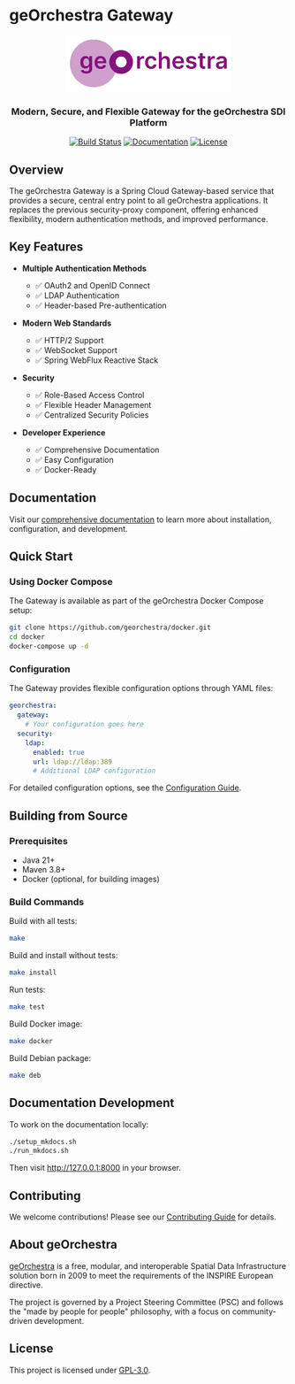 # geOrchestra Gateway

<div align="center">
  <img src="docs/assets/images/georchestra-logo.svg" alt="geOrchestra Logo" width="300"/>
  <h3>Modern, Secure, and Flexible Gateway for the geOrchestra SDI Platform</h3>
</div>

<p align="center">
  <a href="https://github.com/georchestra/georchestra-gateway/actions"><img src="https://github.com/georchestra/georchestra-gateway/actions/workflows/maven.yml/badge.svg" alt="Build Status"></a>
  <a href="https://docs.georchestra.org/gateway/"><img src="https://img.shields.io/badge/docs-latest-blue" alt="Documentation"></a>
  <a href="https://github.com/georchestra/georchestra-gateway/blob/main/LICENSE.txt"><img src="https://img.shields.io/github/license/georchestra/georchestra-gateway" alt="License"></a>
</p>

## Overview

The geOrchestra Gateway is a Spring Cloud Gateway-based service that provides a secure, central entry point to all geOrchestra applications. It replaces the previous security-proxy component, offering enhanced flexibility, modern authentication methods, and improved performance.

## Key Features

- **Multiple Authentication Methods**
  - ✅ OAuth2 and OpenID Connect
  - ✅ LDAP Authentication
  - ✅ Header-based Pre-authentication
  
- **Modern Web Standards**
  - ✅ HTTP/2 Support
  - ✅ WebSocket Support
  - ✅ Spring WebFlux Reactive Stack
  
- **Security**
  - ✅ Role-Based Access Control
  - ✅ Flexible Header Management
  - ✅ Centralized Security Policies
  
- **Developer Experience**
  - ✅ Comprehensive Documentation
  - ✅ Easy Configuration
  - ✅ Docker-Ready

## Documentation

Visit our [comprehensive documentation](https://docs.georchestra.org/gateway/) to learn more about installation, configuration, and development.

## Quick Start

### Using Docker Compose

The Gateway is available as part of the geOrchestra Docker Compose setup:

```bash
git clone https://github.com/georchestra/docker.git
cd docker
docker-compose up -d
```

### Configuration

The Gateway provides flexible configuration options through YAML files:

```yaml
georchestra:
  gateway:
    # Your configuration goes here
  security:
    ldap:
      enabled: true
      url: ldap://ldap:389
      # Additional LDAP configuration
```

For detailed configuration options, see the [Configuration Guide](https://docs.georchestra.org/gateway/user_guide/configuration/).

## Building from Source

### Prerequisites

- Java 21+
- Maven 3.8+
- Docker (optional, for building images)

### Build Commands

Build with all tests:
```bash
make
```

Build and install without tests:
```bash
make install
```

Run tests:
```bash
make test
```

Build Docker image:
```bash
make docker
```

Build Debian package:
```bash
make deb
```

## Documentation Development

To work on the documentation locally:

```bash
./setup_mkdocs.sh
./run_mkdocs.sh
```

Then visit http://127.0.0.1:8000 in your browser.

## Contributing

We welcome contributions! Please see our [Contributing Guide](https://docs.georchestra.org/gateway/en/latest/developer_guide/contributing/) for details.

## About geOrchestra

[geOrchestra](https://www.georchestra.org/) is a free, modular, and interoperable Spatial Data Infrastructure solution born in 2009 to meet the requirements of the INSPIRE European directive.

The project is governed by a Project Steering Committee (PSC) and follows the "made by people for people" philosophy, with a focus on community-driven development.

## License

This project is licensed under [GPL-3.0](LICENSE.txt).